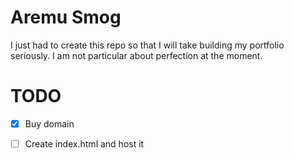 # Aremu Smog
I just had to create this repo so that I will take building my portfolio seriously. I am not particular about perfection at the moment.

# TODO
- [x] Buy domain
- [ ] Create index.html and host it

